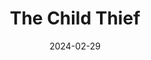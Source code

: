 ---
title: "The Child Thief"
authors: "Brom"
date: 2024-02-29
star_rating: 3
books/tags:
    - "fiction"
    - "fantasy"
---